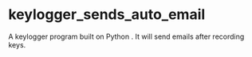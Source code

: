 # keylogger_sends_auto_email
A keylogger program built on Python .
It will send emails after recording keys.
